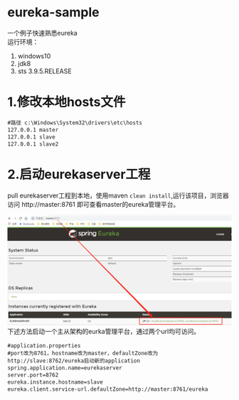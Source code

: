 # eureka-sample
一个例子快速熟悉eureka  
运行环境：
1. windows10
2. jdk8 
3. sts 3.9.5.RELEASE


# 1.修改本地hosts文件

```
#路径 c:\Windows\System32\drivers\etc\hosts
127.0.0.1 master
127.0.0.1 slave
127.0.0.1 slave2
```
 
# 2.启动eurekaserver工程
pull eurekaserver工程到本地，使用maven ```clean install```,运行该项目，浏览器访问 http://master:8761 即可查看master的eureka管理平台。

![eureka控制台](https://github.com/jiangyang118/springcloudalibaba-starter/blob/master/eureka-sample/pict/eureka%E6%8E%A7%E5%88%B6%E5%8F%B0.png)
下述方法启动一个主从架构的eurka管理平台，通过两个url均可访问。

```
#application.properties
#port改为8761，hostname改为master，defaultZone改为http://slave:8762/eureka启动新的application
spring.application.name=eurekaserver
server.port=8762
eureka.instance.hostname=slave
eureka.client.service-url.defaultZone=http://master:8761/eureka
```
